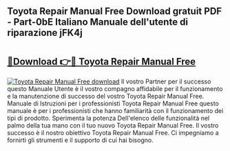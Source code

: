 ## Toyota Repair Manual Free Download gratuit PDF - Part-0bE Italiano Manuale dell'utente di riparazione jFK4j

# <h2><a href="http://dfe07a.blite.top/?on=Toyota+Repair+Manual+Free">🔗Download 👉🔴 Toyota Repair Manual Free</a></h2>

[![Toyota Repair Manual Free download](https://i.imgur.com/lujVjoI.png)](http://dfe07a.blite.top/?on=Toyota+Repair+Manual+Free)
Il vostro Partner per il successo questo Manuale Utente è il vostro compagno affidabile per il funzionamento e la manutenzione di successo del vostro Toyota Repair Manual Free. Manuale di Istruzioni per i professionisti Toyota Repair Manual Free questo manuale è per i professionisti che hanno familiarità con il funzionamento dei tipi di prodotto. Sperimenta la potenza Dell'elenco delle funzionalità nel palmo della tua mano con il tuo nuovo Toyota Repair Manual Free. Il vostro successo è il nostro obiettivo Toyota Repair Manual Free. Ci impegniamo a fornirti gli strumenti e il supporto di cui hai bisogno.
